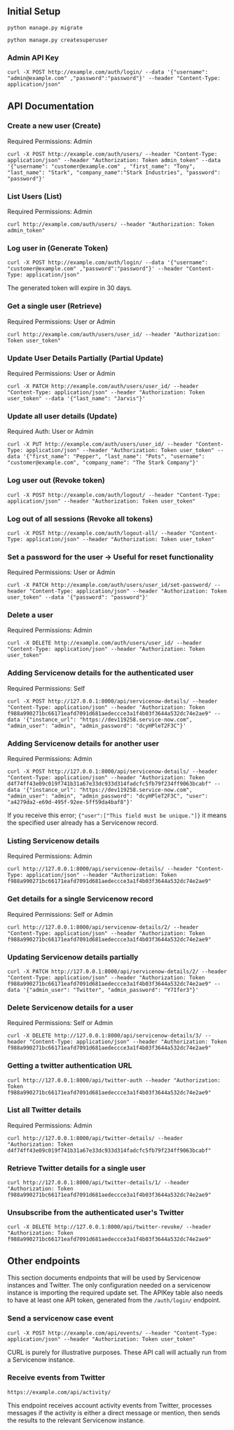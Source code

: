 ## Initial Setup

    python manage.py migrate

    python manage.py createsuperuser


### Admin API Key

    curl -X POST http://example.com/auth/login/ --data '{"username": "admin@example.com" ,"password":"password"}' --header "Content-Type: application/json"


## API Documentation

### Create a new user (Create)

Required Permissions: Admin

    curl -X POST http://example.com/auth/users/ --header "Content-Type: application/json" --header "Authorization: Token admin_token" --data '{"username": "customer@example.com" , "first_name": "Tony", "last_name": "Stark", "company_name":"Stark Industries", "password": "password"}'


### List Users (List)

Required Permissions: Admin

    curl http://example.com/auth/users/ --header "Authorization: Token admin_token"


### Log user in (Generate Token)

    curl -X POST http://example.com/auth/login/ --data '{"username": "customer@example.com" ,"password":"password"}' --header "Content-Type: application/json"


The generated token will expire in 30 days.


### Get a single user (Retrieve)

Required Permissions: User or Admin

    curl http://example.com/auth/users/user_id/ --header "Authorization: Token user_token"


### Update User Details Partially (Partial Update)

Required Permissions: User or Admin

    curl -X PATCH http://example.com/auth/users/user_id/ --header "Content-Type: application/json" --header "Authorization: Token user_token" --data '{"last_name": "Jarvis"}'


### Update all user details (Update)

Required Auth: User or Admin

    curl -X PUT http://example.com/auth/users/user_id/ --header "Content-Type: application/json" --header "Authorization: Token user_token" --data '{"first_name": "Pepper", "last_name": "Pots", "username": "customer@example.com", "company_name": "The Stark Company"}'


### Log user out (Revoke token)

    curl -X POST http://example.com/auth/logout/ --header "Content-Type: application/json" --header "Authorization: Token user_token"


### Log out of all sessions (Revoke all tokens)

    curl -X POST http://example.com/auth/logout-all/ --header "Content-Type: application/json" --header "Authorization: Token user_token"


### Set a password for the user -> Useful for reset functionality

Required Permissions: User or Admin

    curl -X PATCH http://example.com/auth/users/user_id/set-password/ --header "Content-Type: application/json" --header "Authorization: Token user_token" --data '{"password": "password"}'


### Delete a user

Required Permissions: Admin

    curl -X DELETE http://example.com/auth/users/user_id/ --header "Content-Type: application/json" --header "Authorization: Token user_token"


### Adding Servicenow details for the authenticated user

Required Permissions: Self

    curl -X POST http://127.0.0.1:8000/api/servicenow-details/ --header "Content-Type: application/json" --header "Authorization: Token f988a990271bc66171eafd7091d681aedeccce3a1f4b03f3644a532dc74e2ae9" --data '{"instance_url": "https://dev119258.service-now.com", "admin_user": "admin", "admin_password": "dcyHPleT2F3C"}'


### Adding Servicenow details for another user

Required Permissions: Admin

    curl -X POST http://127.0.0.1:8000/api/servicenow-details/ --header "Content-Type: application/json" --header "Authorization: Token d4f74ff43e09c019f741b31a67e33dc933d314fadcfc5fb79f234ff9063bcabf" --data '{"instance_url": "https://dev119258.service-now.com", "admin_user": "admin", "admin_password": "dcyHPleT2F3C", "user": "a4279da2-e69d-495f-92ee-5ff59da4baf8"}'


If you receive this error; `{"user":["This field must be unique."]}` it means the specified user already has a Servicenow record.


### Listing Servicenow details

Required Permissions: Admin

    curl http://127.0.0.1:8000/api/servicenow-details/ --header "Content-Type: application/json" --header "Authorization: Token f988a990271bc66171eafd7091d681aedeccce3a1f4b03f3644a532dc74e2ae9"


### Get details for a single Servicenow record

Required Permissions: Self or Admin

    curl http://127.0.0.1:8000/api/servicenow-details/2/ --header "Content-Type: application/json" --header "Authorization: Token f988a990271bc66171eafd7091d681aedeccce3a1f4b03f3644a532dc74e2ae9"


### Updating Servicenow details partially

    curl -X PATCH http://127.0.0.1:8000/api/servicenow-details/2/ --header "Content-Type: application/json" --header "Authorization: Token f988a990271bc66171eafd7091d681aedeccce3a1f4b03f3644a532dc74e2ae9" --data '{"admin_user": "Twitter", "admin_password": "Y7Ifer3"}'


### Delete Servicenow details for a user

Required Permissions: Self or Admin

    curl -X DELETE http://127.0.0.1:8000/api/servicenow-details/3/ --header "Content-Type: application/json" --header "Authorization: Token f988a990271bc66171eafd7091d681aedeccce3a1f4b03f3644a532dc74e2ae9"


### Getting a twitter authentication URL

    curl http://127.0.0.1:8000/api/twitter-auth --header "Authorization: Token f988a990271bc66171eafd7091d681aedeccce3a1f4b03f3644a532dc74e2ae9"


### List all Twitter details

Required Permissions: Admin

    curl http://127.0.0.1:8000/api/twitter-details/ --header "Authorization: Token d4f74ff43e09c019f741b31a67e33dc933d314fadcfc5fb79f234ff9063bcabf"


### Retrieve Twitter details for a single user

    curl http://127.0.0.1:8000/api/twitter-details/1/ --header "Authorization: Token f988a990271bc66171eafd7091d681aedeccce3a1f4b03f3644a532dc74e2ae9"


### Unsubscribe from the authenticated user's Twitter

    curl -X DELETE http://127.0.0.1:8000/api/twitter-revoke/ --header "Authorization: Token f988a990271bc66171eafd7091d681aedeccce3a1f4b03f3644a532dc74e2ae9"


## Other endpoints

This section documents endpoints that will be used by Servicenow instances and Twitter. The only configuration needed on a servicenow instance is importing the required update set. The APIKey table also needs to have at least one API token, generated from the `/auth/login/` endpoint.


### Send a servicenow case event
    
    curl -X POST http://example.com/api/events/ --header "Content-Type: application/json" --header "Authorization: Token user_token"

CURL is purely for illustrative purposes. These API call will actually run from a Servicenow instance.

### Receive events from Twitter

    https://example.com/api/activity/

This endpoint receives account activity events from Twitter, processes messages if the activity is either a direct message or mention, then sends the results to the relevant Servicenow instance.

